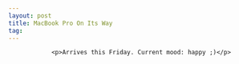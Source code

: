 ```yaml
---
layout: post
title: MacBook Pro On Its Way
tag: 
---
```



                <p>Arrives this Friday. Current mood: happy ;)</p>
            
